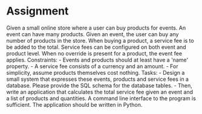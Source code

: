 # Assignment
Given a small online store where a user can buy products for events. An event can have many products. Given an event, the user can buy any number of products in the store. When buying a product, a service fee is to be added to the total. Service fees can be configured on both event and product level. When no override is present for a product, the event fee applies.  Constraints: - Events and products should at least have a 'name' property. - A service fee consists of a currency and an amount. - For simplicity, assume products themselves cost nothing.  Tasks: - Design a small system that expresses these events, products and service fees in a database. Please provide the SQL schema for the database tables. - Then, write an application that calculates the total service fee given an event and a list of products and quantities. A command line interface to the program is sufficient. The application should be written in Python.
